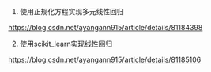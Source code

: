 1. 使用正规化方程实现多元线性回归

https://blog.csdn.net/ayangann915/article/details/81184398

2. 使用scikit_learn实现线性回归

https://blog.csdn.net/ayangann915/article/details/81185106
